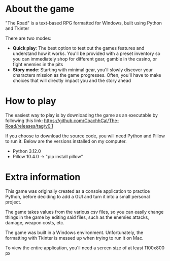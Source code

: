 # About the game
"The Road" is a text-based RPG formatted for Windows, built using Python and Tkinter

There are two modes:
*  **Quick play**: The best option to test out the games features and understand how it works. You'll be provided with a preset inventory so you can immediately shop for different gear, gamble in the casino, or fight enemies in the pits
*  **Story mode**: Starting with minimal gear, you'll slowly discover your characters mission as the game progresses. Often, you'll have to make choices that will directly impact you and the story ahead

# How to play
The easiest way to play is by downloading the game as an executable by following this link: https://github.com/CoachhCal/The-Road/releases/tag/v0.1 

If you choose to download the source code, you will need Python and Pillow to run it. Below are the versions installed on my computer.
* Python 3.12.0
* Pillow 10.4.0 -> "pip install pillow"

# Extra information
This game was originally created as a console application to practice Python, before deciding to add a GUI and turn it into a small personal project.


The game takes values from the various csv files, so you can easily change things in the game by editing said files, such as the enemies attacks, damage, weapon costs, etc.


The game was built in a Windows environment. Unfortunately, the formatting with Tkinter is messed up when trying to run it on Mac.


To view the entire application, you'll need a screen size of at least 1100x800 px
